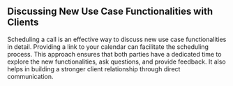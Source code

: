 ## Discussing New Use Case Functionalities with Clients

Scheduling a call is an effective way to discuss new use case functionalities in detail. Providing a link to your calendar can facilitate the scheduling process. This approach ensures that both parties have a dedicated time to explore the new functionalities, ask questions, and provide feedback. It also helps in building a stronger client relationship through direct communication.